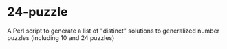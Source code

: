 # 24-puzzle

A Perl script to generate a list of "distinct" solutions to generalized number puzzles (including 10 and 24 puzzles)
